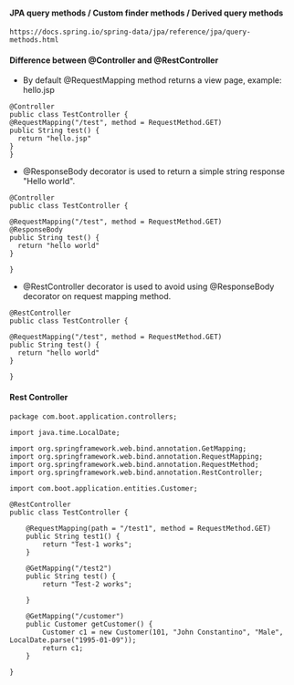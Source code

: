 #### JPA query methods / Custom finder methods / Derived query methods
```
https://docs.spring.io/spring-data/jpa/reference/jpa/query-methods.html
```

#### Difference between @Controller and @RestController
- By default @RequestMapping method returns a view page, example: hello.jsp

```
@Controller
public class TestController {
@RequestMapping("/test", method = RequestMethod.GET)
public String test() {
  return "hello.jsp"
}
}
```

- @ResponseBody decorator is used to return a simple string response "Hello world".

```
@Controller
public class TestController {

@RequestMapping("/test", method = RequestMethod.GET)
@ResponseBody
public String test() {
  return "hello world"
}

}
```

- @RestController decorator is used to avoid using @ResponseBody decorator on request mapping method.

```
@RestController
public class TestController {

@RequestMapping("/test", method = RequestMethod.GET)
public String test() {
  return "hello world"
}

}
```

#### Rest Controller

```
package com.boot.application.controllers;

import java.time.LocalDate;

import org.springframework.web.bind.annotation.GetMapping;
import org.springframework.web.bind.annotation.RequestMapping;
import org.springframework.web.bind.annotation.RequestMethod;
import org.springframework.web.bind.annotation.RestController;

import com.boot.application.entities.Customer;

@RestController
public class TestController {

	@RequestMapping(path = "/test1", method = RequestMethod.GET)
	public String test1() {
		return "Test-1 works";
	}
	
	@GetMapping("/test2")
	public String test() {
		return "Test-2 works";
		
	}
	
	@GetMapping("/customer")
	public Customer getCustomer() {
		Customer c1 = new Customer(101, "John Constantino", "Male", LocalDate.parse("1995-01-09"));
		return c1;
	}
	
}

```
